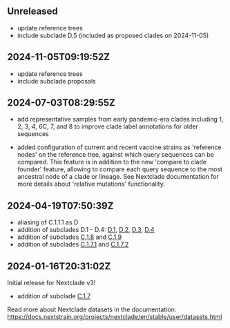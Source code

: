 ## Unreleased

 - update reference trees
 - include subclade D.5 (included as proposed clades on 2024-11-05)

## 2024-11-05T09:19:52Z

 - update reference trees
 - include subclade proposals

## 2024-07-03T08:29:55Z

 - add representative samples from early pandemic-era clades including 1, 2, 3, 4, 6C, 7, and 8 to improve clade label annotations for older sequences

 - added configuration of current and recent vaccine strains as 'reference nodes' on the reference tree, against which query sequences can be compared. This feature is in addition to the new 'compare to clade founder' feature, allowing to compare each query sequence to the most ancestral node of a clade or lineage. See Nextclade documentation for more details about 'relative mutations' functionality.

## 2024-04-19T07:50:39Z

 - aliasing of C.1.1.1 as D
 - addition of subclades D.1 - D.4: [D.1](https://github.com/influenza-clade-nomenclature/seasonal_A-H1N1pdm_HA/blob/main/subclades/D.1.yml), [D.2](https://github.com/influenza-clade-nomenclature/seasonal_A-H1N1pdm_HA/blob/main/subclades/D.2.yml), [D.3](https://github.com/influenza-clade-nomenclature/seasonal_A-H1N1pdm_HA/blob/main/subclades/D.3.yml), [D.4](https://github.com/influenza-clade-nomenclature/seasonal_A-H1N1pdm_HA/blob/main/subclades/D.4.yml)
 - addition of subclades [C.1.8](https://github.com/influenza-clade-nomenclature/seasonal_A-H1N1pdm_HA/blob/main/subclades/C.1.8.yml) and [C.1.9](https://github.com/influenza-clade-nomenclature/seasonal_A-H1N1pdm_HA/blob/main/subclades/C.1.9.yml)
 - addition of subclades [C.1.7.1](https://github.com/influenza-clade-nomenclature/seasonal_A-H1N1pdm_HA/blob/main/subclades/C.1.7.1.yml) and [C.1.7.2](https://github.com/influenza-clade-nomenclature/seasonal_A-H1N1pdm_HA/blob/main/subclades/C.1.7.2.yml)


## 2024-01-16T20:31:02Z

Initial release for Nextclade v3!

 - addition of subclade [C.1.7](https://github.com/influenza-clade-nomenclature/seasonal_A-H1N1pdm_HA/blob/main/subclades/C.1.7.yml)

Read more about Nextclade datasets in the documentation: https://docs.nextstrain.org/projects/nextclade/en/stable/user/datasets.html
